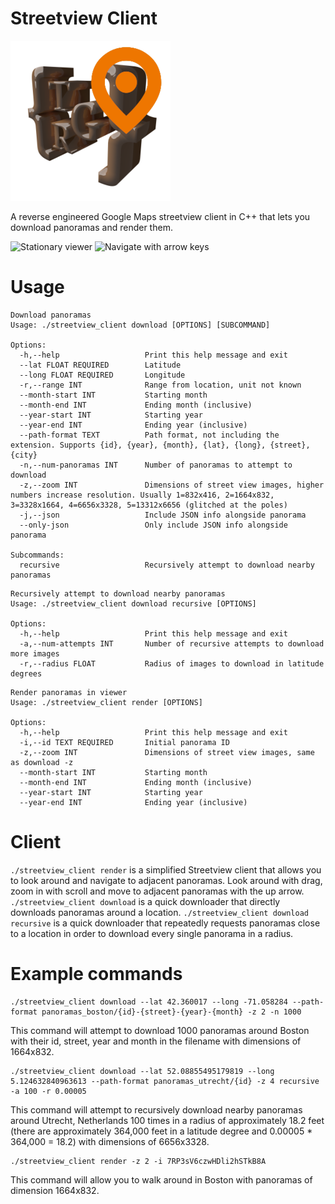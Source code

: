 # Streetview Client
![Logo](./images/logo.png "Logo")

A reverse engineered Google Maps streetview client in C++ that lets you download panoramas and render them.

![Stationary viewer](./images/example.gif "Stationary viewer")
![Navigate with arrow keys](./images/example2.gif "Navigate with arrow keys")

# Usage
```
Download panoramas
Usage: ./streetview_client download [OPTIONS] [SUBCOMMAND]

Options:
  -h,--help                   Print this help message and exit
  --lat FLOAT REQUIRED        Latitude
  --long FLOAT REQUIRED       Longitude
  -r,--range INT              Range from location, unit not known
  --month-start INT           Starting month
  --month-end INT             Ending month (inclusive)
  --year-start INT            Starting year
  --year-end INT              Ending year (inclusive)
  --path-format TEXT          Path format, not including the extension. Supports {id}, {year}, {month}, {lat}, {long}, {street}, {city}
  -n,--num-panoramas INT      Number of panoramas to attempt to download
  -z,--zoom INT               Dimensions of street view images, higher numbers increase resolution. Usually 1=832x416, 2=1664x832, 3=3328x1664, 4=6656x3328, 5=13312x6656 (glitched at the poles)
  -j,--json                   Include JSON info alongside panorama
  --only-json                 Only include JSON info alongside panorama

Subcommands:
  recursive                   Recursively attempt to download nearby panoramas
```

```
Recursively attempt to download nearby panoramas
Usage: ./streetview_client download recursive [OPTIONS]

Options:
  -h,--help                   Print this help message and exit
  -a,--num-attempts INT       Number of recursive attempts to download more images
  -r,--radius FLOAT           Radius of images to download in latitude degrees
```

```
Render panoramas in viewer
Usage: ./streetview_client render [OPTIONS]

Options:
  -h,--help                   Print this help message and exit
  -i,--id TEXT REQUIRED       Initial panorama ID
  -z,--zoom INT               Dimensions of street view images, same as download -z
  --month-start INT           Starting month
  --month-end INT             Ending month (inclusive)
  --year-start INT            Starting year
  --year-end INT              Ending year (inclusive)
```

# Client
`./streetview_client render` is a simplified Streetview client that allows you to look around and navigate to adjacent panoramas. Look around with drag, zoom in with scroll and move to adjacent panoramas with the up arrow. `./streetview_client download` is a quick downloader that directly downloads panoramas around a location. `./streetview_client download recursive` is a quick downloader that repeatedly requests panoramas close to a location in order to download every single panorama in a radius.

# Example commands
```
./streetview_client download --lat 42.360017 --long -71.058284 --path-format panoramas_boston/{id}-{street}-{year}-{month} -z 2 -n 1000
```
This command will attempt to download 1000 panoramas around Boston with their id, street, year and month in the filename with dimensions of 1664x832.
```
./streetview_client download --lat 52.08855495179819 --long 5.124632840963613 --path-format panoramas_utrecht/{id} -z 4 recursive -a 100 -r 0.00005
```
This command will attempt to recursively download nearby panoramas around Utrecht, Netherlands 100 times in a radius of approximately 18.2 feet (there are approximately 364,000 feet in a latitude degree and 0.00005 * 364,000 = 18.2) with dimensions of 6656x3328.
```
./streetview_client render -z 2 -i 7RP3sV6czwHDli2hSTkB8A
```
This command will allow you to walk around in Boston with panoramas of dimension 1664x832.